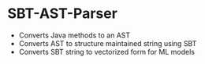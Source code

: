 # SBT-AST-Parser

- Converts Java methods to an AST
- Converts AST to structure maintained string using SBT
- Converts SBT string to vectorized form for ML models
